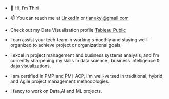 - 👋 Hi, I’m Thiri
- 📫 You can reach me at [LinkedIn](https://www.linkedin.com/in/thantthirimyokyi/) or tianakyi@gmail.com
-  Check out my Data Visualisation profile [Tableau Public](https://public.tableau.com/app/profile/thant.thiri.kyi/vizzes)

- I can assist your tech team in working smoothly and staying well-organized to achieve project or organizational goals. 
- I excel in project management and business systems analysis, and I'm currently sharpening my skills in data science , business intelligence & data visualizations. 
- I am certified in PMP and PMI-ACP, I'm well-versed in traditional, hybrid, and Agile project management methodologies.
- I fancy to work on Data,AI and ML projects.

<!---
thikyi/thikyi is a ✨ special ✨ repository because its `README.md` (this file) appears on your GitHub profile.
You can click the Preview link to take a look at your changes.
--->
